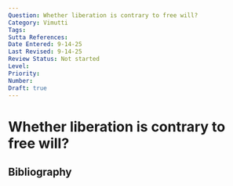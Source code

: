 ```yaml
---
Question: Whether liberation is contrary to free will?
Category: Vimutti
Tags: 
Sutta References: 
Date Entered: 9-14-25
Last Revised: 9-14-25
Review Status: Not started
Level: 
Priority: 
Number: 
Draft: true
---
```


# Whether liberation is contrary to free will?

## Bibliography

<!-- 

Notes:



-->